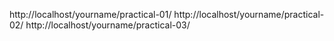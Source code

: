 http://localhost/yourname/practical-01/
http://localhost/yourname/practical-02/
http://localhost/yourname/practical-03/
